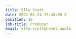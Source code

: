 ```yaml
---
title: Elle Scott
date: 2022-01-24 17:43:00 Z
position: 16
job-title: Producer
email: elle.scott@novel.audio
---
```


